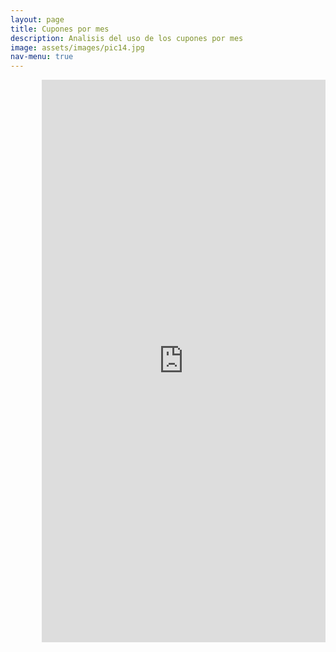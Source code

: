 ```yaml
---
layout: page
title: Cupones por mes
description: Analisis del uso de los cupones por mes
image: assets/images/pic14.jpg
nav-menu: true
---
```


<section id="one">
<iframe width="90%" height="900px" style="border:none;padding-left:10%"  src="https://public.tableau.com/views/demo_posta_cupones_de_un_mes/CuponesMesActual?:showVizHome=no&:embed=true" name="iframe_a"></iframe>
</section>
